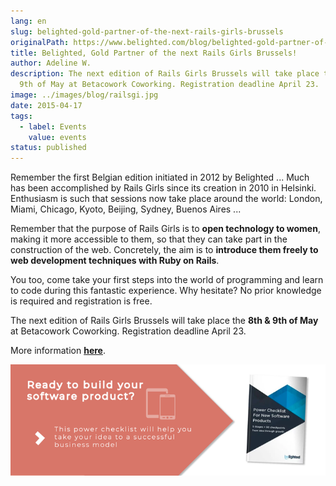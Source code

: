 ```yaml
---
lang: en
slug: belighted-gold-partner-of-the-next-rails-girls-brussels
originalPath: https://www.belighted.com/blog/belighted-gold-partner-of-the-next-rails-girls-brussels
title: Belighted, Gold Partner of the next Rails Girls Brussels!
author: Adeline W.
description: The next edition of Rails Girls Brussels will take place the 8th &
  9th of May at Betacowork Coworking. Registration deadline April 23.
image: ../images/blog/railsgi.jpg
date: 2015-04-17
tags:
  - label: Events
    value: events
status: published
---
```

Remember the first Belgian edition initiated in 2012 by Belighted ... Much has been accomplished by Rails Girls since its creation in 2010 in Helsinki. Enthusiasm is such that sessions now take place around the world: London, Miami, Chicago, Kyoto, Beijing, Sydney, Buenos Aires ...

Remember that the purpose of Rails Girls is to **open technology to women**, making it more accessible to them, so that they can take part in the construction of the web. Concretely, the aim is to **introduce them freely to web development techniques with Ruby on Rails**.

You too, come take your first steps into the world of programming and learn to code during this fantastic experience. Why hesitate? No prior knowledge is required and registration is free.

The next edition of Rails Girls Brussels will take place the **8th & 9th of May** at Betacowork Coworking. Registration deadline April 23.

More information **[here](https://railsgirls.com/brussels)**.

  
  
[![New Call-to-action](/content/images/legacy/UPTtKvQU_5rjKfQJ1Qjwk.png)](https://cta-redirect.hubspot.com/cta/redirect/1684659/fb3606cc-cc1b-47d0-ae85-2c9f69837fe2)